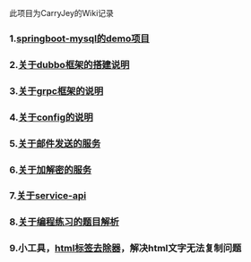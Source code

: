 此项目为CarryJey的Wiki记录

### 1.[springboot-mysql的demo项目](https://github.com/skyywj/Demo-Grpc)

### 2.[关于dubbo框架的搭建说明](url/demo/dubbo.md)

### 3.[关于grpc框架的说明](url/demo/grpc.md)

### 4.[关于config的说明](url/demo/config.md)

### 5.[关于邮件发送的服务](url/demo/mail.md)

### 6.[关于加解密的服务](url/demo/crypto.md)

### 7.[关于service-api](url/demo/api.md)

### 8.[关于编程练习的题目解析](url/demo/arithmetic.md)

### 9.小工具，[html标签去除器](https://github.com/skyywj/Demo-Basic/blob/master/src/main/java/com.sky.hrpro/tools/HtmlTools.java)，解决html文字无法复制问题